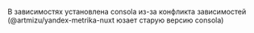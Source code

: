 В зависимостях установлена consola из-за конфликта зависимостей (@artmizu/yandex-metrika-nuxt юзает старую версию consola)
